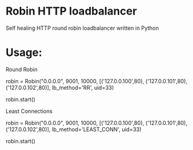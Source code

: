 # Robin HTTP loadbalancer
Self healing HTTP round robin loadbalancer written in Python

# Usage:
Round Robin

robin = Robin("0.0.0.0", 9001, 10000, [('127.0.0.100',80), ('127.0.0.101',80), ('127.0.0.102',80)], lb_method='RR', uid=33)

robin.start()

Least Connections

robin = Robin("0.0.0.0", 9001, 10000, [('127.0.0.100',80), ('127.0.0.101',80), ('127.0.0.102',80)], lb_method='LEAST_CONN', uid=33)

robin.start()
